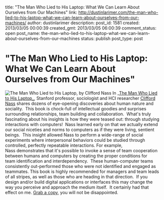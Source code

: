 title: "The Man Who Lied to His Laptop: What We Can Learn About Ourselves from Our Machines"
link: http://dustinlarimer.com/the-man-who-lied-to-his-laptop-what-we-can-learn-about-ourselves-from-our-machines/
author: dustinlarimer
description: 
post_id: 1581
created: 2013/03/05 00:00:39
created_gmt: 2013/03/05 06:00:39
comment_status: open
post_name: the-man-who-lied-to-his-laptop-what-we-can-learn-about-ourselves-from-our-machines
status: publish
post_type: post

# "The Man Who Lied to His Laptop: What We Can Learn About Ourselves from Our Machines"

![The Man Who Lied to His Laptop, by Clifford Nass](http://voltacollaborative.com/wp-content/uploads/2013/03/nass-laptop.jpg) In _[The Man Who Lied to His Laptop_](http://www.amazon.com/gp/product/1617230049/ref=as_li_ss_tl?ie=UTF8&camp=1789&creative=390957&creativeASIN=1617230049&linkCode=as2&tag=voltacollab-20), Stanford professor, sociologist and HCI researcher [Clifford Nass](http://www.stanford.edu/~nass/) shares dozens of eye-opening discoveries about human nature and sociality.  This book is chock-full of intellectual goodies and surprises surrounding relationships, team building and collaboration.  What's truly fascinating about his insights is how they were teased out: through studying interactions with computers!  Nass learned early on that we actually extend our social niceties and norms to computers as if they were living, sentient beings.  This insight allowed Nass to perform a wide-range of social experiments where interpersonal behaviors could be studied through controlled, perfectly repeatable interactions. For example, Nass demonstrates that it's possible to invoke a sense of team cooperation between humans and computers by creating the proper conditions for team identification and interdependency.  These human-computer teams consistently out-performed those who were not identified and engaged as teammates. This book is highly recommended for managers and team leads of all stripes, as well as those who are heading in that direction.  If you design and/or build digital applications or interfaces this may change the way you perceive and approach the medium itself.  It certainly had that effect on me. [Grab a copy](http://www.amazon.com/gp/product/1617230049/ref=as_li_ss_tl?ie=UTF8&camp=1789&creative=390957&creativeASIN=1617230049&linkCode=as2&tag=voltacollab-20), you will not be disappointed.